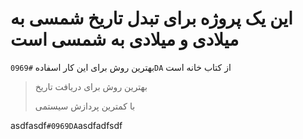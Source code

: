 # این یک پروژه برای تبدل تاریخ شمسی به میلادی و میلادی به شمسی است

 بهترین روش برای این کار اسفاده `#0969DA`
از کتاب خانه است

> بهترین روش برای دریافت تاریخ
> 
> با کمترین پردازش سیستمی

asdfasdf`#0969DA`asdfadfsdf


